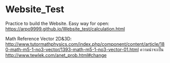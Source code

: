 # Website_Test
 Practice to build the Website.
Easy way for open: https://arpo9999.github.io/Website_test/calculation.html

Math Reference
Vector 2D&3D: http://www.tutormathphysics.com/index.php/component/content/article/180-math-m5-1-no3-vector/1393-math-m5-1-no3-vector-01.html
ความน่าจะเป็น http://www.tewlek.com/anet_prob.html#change
